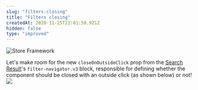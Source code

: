 ```yaml
---
slug: "filters-closing"
title: "Filters closing"
createdAt: 2020-11-25T21:01:50.921Z
hidden: false
type: "improved"
---
```


![Store Framework](https://raw.githubusercontent.com/vtexdocs/dev-portal-content/main/images/filters-closing-0.png)

Let's make room for the new `closeOnOutsideClick` prop from the [Search Result](https://vtex.io/docs/components/all/vtex.search-result/)'s `filter-navigator.v3` block, responsible for defining whether the component should be closed with an outside click (as shown below) or not!
![](https://raw.githubusercontent.com/vtexdocs/dev-portal-content/main/images/filters-closing-1.gif)
